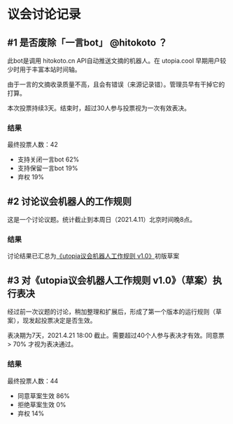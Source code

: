 # 议会讨论记录

## #1 是否废除「一言bot」 @hitokoto ？
此bot是调用 hitokoto.cn API自动推送文摘的机器人。在 utopia.cool 早期用户较少时用于丰富本站时间轴。

由于一言的文摘收录质量不高，且会有错误（来源记录错）。管理员早有干掉它的打算。

本次投票持续3天。结束时，超过30人参与投票视为一次有效表决。

### 结果
最终投票人数：42
+ 支持关闭一言bot 62%
+ 支持保留一言bot 19%
+ 弃权 19%

## #2 讨论议会机器人的工作规则
这是一个讨论议题。统计截止到本周日（2021.4.11）北京时间晚8点。

### 结果
讨论结果已汇总为[《utopia议会机器人工作规则 v1.0》](council.md)初版草案

## #3 对《utopia议会机器人工作规则 v1.0》（草案）执行表决
经过前一次议题的讨论，稍加整理和扩展后，形成了第一个版本的运行规则（草案），现发起投票决定是否生效。

表决期为7天，2021.4.21 18:00 截止。需要超过40个人参与表决才有效。同意票 > 70% 才视为表决通过。

### 结果
最终投票人数：44
+ 同意草案生效 86%
+ 拒绝草案生效 0%
+ 弃权 14%

